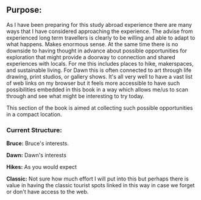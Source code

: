 ## Purpose:

As I have been preparing for this study abroad experience there are many ways that I have considered approaching the experience. The advise from experienced long term travellers is clearly to be willing and able to adapt to what happens. Makes enormous sense. At the same time there is no downside to having thought in advance about possible opportunities for exploration that might provide a doorway to connection and shared experiences with locals. For me this includes places to hike, makerspaces, and sustainable living. For Dawn this is often connected to art through life drawing, print studios, or gallery shows. It's all very well to have a vast list of web links on my browser but it feels more accessible to have such possibilities embedded in this book in a way which allows me/us to scan through and see what might be interesting to try today.

This section of the book is aimed at collecting such possible opportunities in a compact location.

### Current Structure:

**Bruce:** Bruce's interests.

**Dawn:** Dawn's interests

**Hikes:** As you would expect

**Classic:** Not sure how much effort I will put into this but perhaps there is value in having the classic tourist spots linked in this way in case we forget or don't have access to the web.